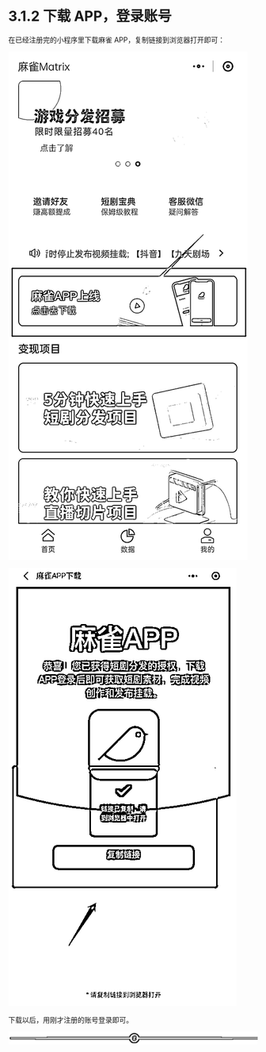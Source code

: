 # 3.1.2 下载 APP，登录账号

在已经注册完的小程序里下载麻雀 APP，复制链接到浏览器打开即可：

![](img/40a6d1202f59c48b488d2eae98b9ed95.png)

![](img/5f550b4add5bfed7f09621c8a293d2a8.png)

下载以后，用刚才注册的账号登录即可。

![](img/e3f2879ffbe01683a4abd019b77011d8.png)